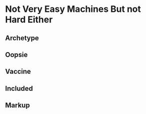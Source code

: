 # Not Very Easy Machines But not Hard Either  

## Archetype

## Oopsie

## Vaccine   

## Included   

## Markup   